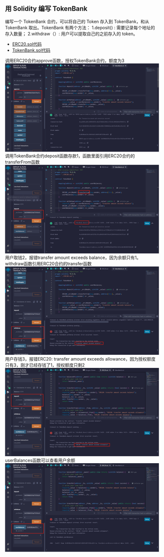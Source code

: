 ## 用 Solidity 编写 TokenBank

编写一个 TokenBank 合约，可以将自己的 Token 存入到 TokenBank，和从 TokenBank 取出。TokenBank 有两个方法：
1.deposit() : 需要记录每个地址的存入数量；
2.withdraw（）: 用户可以提取自己的之前存入的 token。

* [ERC20.sol代码](ERC20.sol)
* [TokenBank.sol代码](TokenBank.sol)

调用ERC20合约approve函数，授权TokenBank合约，额度为3
![alt text](1713782429663.jpg)
调用TokenBank合约deposit函数存款1，函数里面引用ERC20合约的transferFrom函数
![alt text](1713782792857.jpg)
用户取钱2，报错transfer amount exceeds balance，因为余额只有1。withdraw函数引用ERC20合约的transfer函数
![alt text](1713782960262.jpg)
用户存钱3，报错ERC20: transfer amount exceeds allowance，因为授权额度只有3，刚才已经存钱了1，授权额度只剩2
![alt text](1713783265807.jpg)
userBalances函数可以查看用户余额
![alt text](1713783350506.jpg)


